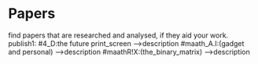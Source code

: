 # Papers
find papers that are researched and analysed, if they aid your work.
publish1:
#4_D:the future print_screen
      -->description
#maath_A.I:(gadget and personal)
      -->description
#maathR!X:(the_binary_matrix)
      -->description

